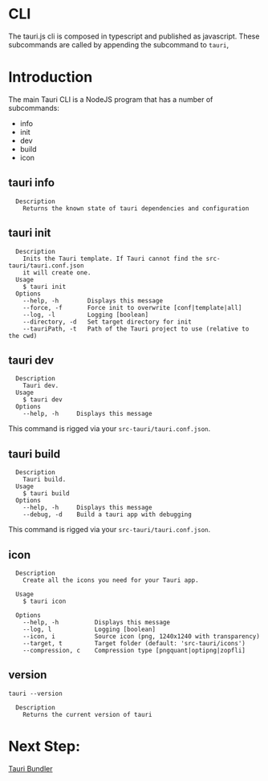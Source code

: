 # CLI

The tauri.js cli is composed in typescript and published as javascript. These subcommands are called by appending the subcommand to `tauri`,

# Introduction
The main Tauri CLI is a NodeJS program that has a number of subcommands:
- info
- init
- dev
- build
- icon



## tauri info
```
  Description
    Returns the known state of tauri dependencies and configuration
```

## tauri init
```
  Description
    Inits the Tauri template. If Tauri cannot find the src-tauri/tauri.conf.json
    it will create one.
  Usage
    $ tauri init
  Options
    --help, -h        Displays this message
    --force, -f       Force init to overwrite [conf|template|all]
    --log, -l         Logging [boolean]
    --directory, -d   Set target directory for init
    --tauriPath, -t   Path of the Tauri project to use (relative to the cwd)
```

## tauri dev
```
  Description
    Tauri dev.
  Usage
    $ tauri dev
  Options
    --help, -h     Displays this message
```
This command is rigged via your `src-tauri/tauri.conf.json`.


## tauri build
```
  Description
    Tauri build.
  Usage
    $ tauri build
  Options
    --help, -h     Displays this message
    --debug, -d    Build a tauri app with debugging
```
This command is rigged via your `src-tauri/tauri.conf.json`.

## icon
```
  Description
    Create all the icons you need for your Tauri app.

  Usage
    $ tauri icon

  Options
    --help, -h          Displays this message
    --log, l            Logging [boolean]
    --icon, i           Source icon (png, 1240x1240 with transparency)
    --target, t         Target folder (default: 'src-tauri/icons')
    --compression, c    Compression type [pngquant|optipng|zopfli]
```

## version
`tauri --version`
```
  Description
    Returns the current version of tauri
```

# Next Step:
[Tauri Bundler]()